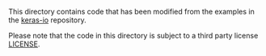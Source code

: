 This directory contains code that has been modified from the examples in the [keras-io](https://github.com/keras-team/keras-io) repository.

Please note that the code in this directory is subject to a third party license [LICENSE](LICENSE.md).
